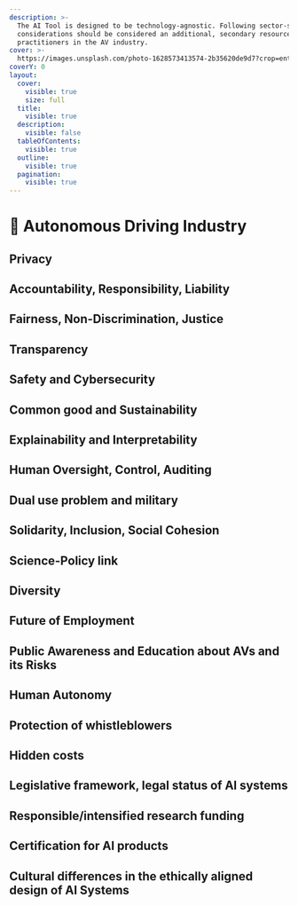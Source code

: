 ```yaml
---
description: >-
  The AI Tool is designed to be technology-agnostic. Following sector-specific
  considerations should be considered an additional, secondary resource for
  practitioners in the AV industry.
cover: >-
  https://images.unsplash.com/photo-1628573413574-2b35620de9d7?crop=entropy&cs=srgb&fm=jpg&ixid=M3wxOTcwMjR8MHwxfHNlYXJjaHw0fHxhdXRvbm9tb3VzJTIwY2Fyc3xlbnwwfHx8fDE3MDEyMDI0NDR8MA&ixlib=rb-4.0.3&q=85
coverY: 0
layout:
  cover:
    visible: true
    size: full
  title:
    visible: true
  description:
    visible: false
  tableOfContents:
    visible: true
  outline:
    visible: true
  pagination:
    visible: true
---
```


# 🚗 Autonomous Driving Industry

## Privacy

## Accountability, Responsibility, Liability

## Fairness, Non-Discrimination, Justice

## Transparency

## Safety and Cybersecurity

## Common good and Sustainability

## Explainability and Interpretability

## Human Oversight, Control, Auditing

## Dual use problem and military

## Solidarity, Inclusion, Social Cohesion

## Science-Policy link

## Diversity

## Future of Employment

## Public Awareness and Education about AVs and its Risks

## Human Autonomy

## Protection of whistleblowers

## Hidden costs

## Legislative framework, legal status of AI systems

## Responsible/intensified research funding

## Certification for AI products

## Cultural differences in the ethically aligned design of AI Systems



